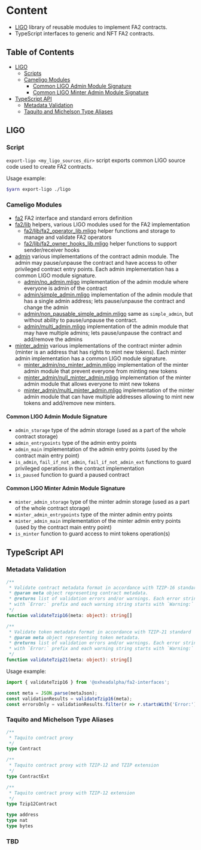# Content

* [LIGO](https://ligolang.org/) library of reusable modules to implement FA2
  contracts.
* TypeScript interfaces to generic and NFT FA2 contracts.

## Table of Contents

* [LIGO](#ligo)
  * [Scripts](#scripts)
  * [Cameligo Modules](#cameligo-modules)
    * [Common LIGO Admin Module Signature](#common-ligo-admin-module-signature)
    * [Common LIGO Minter Admin Module Signature](#common-ligo-minter-admin-module-signature)
* [TypeScript API](#typescript-api)
  * [Metadata Validation](#metadata-validation)
  * [Taquito and Michelson Type Aliases](#taquito-and-michelson-type-aliases)

## LIGO

### Script

`export-ligo <my_ligo_sources_dir>` script exports common LIGO source code used
to create FA2 contracts.

Usage example:

```sh
$yarn export-ligo ./ligo
```

### Cameligo Modules

* [fa2](./ligo/fa2) FA2 interface and standard errors definition
* [fa2/lib](./ligo/fa2/lib) helpers, various LIGO modules used for the FA2 implementation
  * [fa2/lib/fa2_operator_lib.mligo](./ligo/fa2/lib/fa2_operator_lib.mligo)
    helper functions and storage to manage and validate FA2 operators
  * [fa2/lib/fa2_owner_hooks_lib.mligo](./ligo/fa2/lib/fa2_owner_hooks_lib.mligo)
    helper functions to support sender/receiver hooks
* [admin](./ligo/admin) various implementations of the contract admin module.
  The admin may pause/unpause the contract and have access to other privileged
  contract entry points. Each admin implementation has a common LIGO module signature.
  * [admin/no_admin.mligo](./ligo/admin/no_admin.mligo) implementation of the admin
    module where everyone is admin of the contract
  * [admin/simple_admin.mligo](./ligo/admin/simple_admin.mligo) implementation of
    the admin module that has a single admin address; lets pause/unpause the contract
    and change the admin
  * [admin/non_pausable_simple_admin.mligo](./ligo/admin/non_pausable_simple_admin.mligo)
    same as `simple_admin`, but without ability to pause/unpause the contract.
  * [admin/multi_admin.mligo](./ligo/admin/multi_admin.mligo) implementation of
    the admin module that may have multiple admins; lets pause/unpause the contract
    and add/remove the admins
* [minter_admin](./ligo/minter_admin) various implementations of the contract
  minter admin (minter is an address that has rights to mint new tokens). Each
  minter admin implementation has a common LIGO module signature.
  * [minter_admin/no_minter_admin.mligo](./ligo/minter_admin/no_minter_admin.mligo)
    implementation of the minter admin module that prevent everyone from minting
    new tokens
  * [minter_admin/null_minter_admin.mligo](./ligo/minter_admin/null_minter_admin.mligo)
    implementation of the minter admin module that allows everyone to mint
    new tokens
  * [minter_admin/multi_minter_admin.mligo](./ligo/minter_admin/multi_minter_admin.mligo)
    implementation of the minter admin module that can have multiple addresses
    allowing to mint new tokens and add/remove new minters.

#### Common LIGO Admin Module Signature

* `admin_storage` type of the admin storage (used as a part of the whole
  contract storage)
* `admin_entrypoints` type of the admin entry points
* `admin_main` implementation of the admin entry points (used by the contract
  main entry point)
* `is_admin`, `fail_if_not_admin`, `fail_if_not_admin_ext` functions to guard
  privileged operations in the contract implementation
* `is_paused` function to guard a paused contract

#### Common LIGO Minter Admin Module Signature

* `minter_admin_storage` type of the minter admin storage (used as a part of the
  whole contract storage)
* `minter_admin_entrypoints` type of the minter admin entry points
* `minter_admin_main` implementation of the minter admin entry points (used by the
  contract main entry point)
* `is_minter` function to guard access to mint tokens operation(s)

## TypeScript API

### Metadata Validation

```typescript
/**
 * Validate contract metadata format in accordance with TZIP-16 standard
 * @param meta object representing contract metadata.
 * @returns list of validation errors and/or warnings. Each error string starts
 * with `Error:` prefix and each warning string starts with `Warning:` prefix.
 */
function validateTzip16(meta: object): string[]
```

```typescript
/**
 * Validate token metadata format in accordance with TZIP-21 standard
 * @param meta object representing token metadata.
 * @returns list of validation errors and/or warnings. Each error string starts
 * with `Error:` prefix and each warning string starts with `Warning:` prefix.
 */
function validateTzip21(meta: object): string[]
```

Usage example:

```typescript
import { validateTzip16 } from '@oxheadalpha/fa2-interfaces';

const meta = JSON.parse(metaJson);
const validationResults = validateTzip16(meta);
const errorsOnly = validationResults.filter(r => r.startsWith('Error:'));
```

### Taquito and Michelson Type Aliases

```typescript
/**
 * Taquito contract proxy
 */
type Contract

/**
 * Taquito contract proxy with TZIP-12 and TZIP extension
 */
type ContractExt

/**
 * Taquito contract proxy with TZIP-12 extension
 */
type Tzip12Contract

type address
type nat
type bytes
```

### TBD

